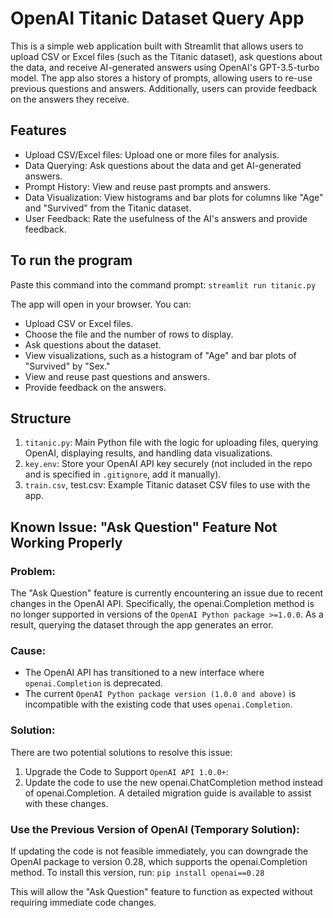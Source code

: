# OpenAI Titanic Dataset Query App
This is a simple web application built with Streamlit that allows users to upload CSV or Excel files (such as the Titanic dataset), ask questions about the data, and receive AI-generated answers using OpenAI's GPT-3.5-turbo model. The app also stores a history of prompts, allowing users to re-use previous questions and answers. Additionally, users can provide feedback on the answers they receive.



## Features
- Upload CSV/Excel files: Upload one or more files for analysis.
- Data Querying: Ask questions about the data and get AI-generated answers.
- Prompt History: View and reuse past prompts and answers.
- Data Visualization: View histograms and bar plots for columns like "Age" and "Survived" from the Titanic dataset.
- User Feedback: Rate the usefulness of the AI's answers and provide feedback.



## To run the program
Paste this command into the command prompt:
`streamlit run titanic.py`


The app will open in your browser. You can:
- Upload CSV or Excel files.
- Choose the file and the number of rows to display.
- Ask questions about the dataset.
- View visualizations, such as a histogram of "Age" and bar plots of "Survived" by "Sex."
- View and reuse past questions and answers.
- Provide feedback on the answers.



## Structure
1. `titanic.py`: Main Python file with the logic for uploading files, querying OpenAI, displaying results, and handling data visualizations.
2. `key.env`: Store your OpenAI API key securely (not included in the repo and is specified in `.gitignore`, add it manually).
3. `train.csv`, test.csv: Example Titanic dataset CSV files to use with the app.


## Known Issue: "Ask Question" Feature Not Working Properly

### Problem:
The "Ask Question" feature is currently encountering an issue due to recent changes in the OpenAI API. Specifically, the openai.Completion method is no longer supported in versions of the `OpenAI Python package >=1.0.0`. As a result, querying the dataset through the app generates an error.


### Cause:
- The OpenAI API has transitioned to a new interface where `openai.Completion` is deprecated. 
- The current `OpenAI Python package version (1.0.0 and above)` is incompatible with the existing code that uses `openai.Completion`.


### Solution:
There are two potential solutions to resolve this issue:
1. Upgrade the Code to Support `OpenAI API 1.0.0+`:
2. Update the code to use the new openai.ChatCompletion method instead of openai.Completion. A detailed migration guide is available to assist with these changes.


### Use the Previous Version of OpenAI (Temporary Solution):
If updating the code is not feasible immediately, you can downgrade the OpenAI package to version 0.28, which supports the openai.Completion method. To install this version, run: `pip install openai==0.28`

This will allow the "Ask Question" feature to function as expected without requiring immediate code changes.
